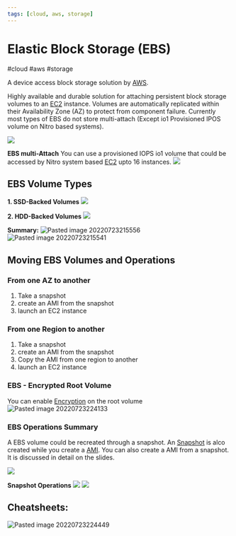 ```yaml
---
tags: [cloud, aws, storage]
---
```

# Elastic Block Storage (EBS)
#cloud #aws #storage

A device access block storage solution by [AWS](Cloud%20Computing/AWS/AWS.md). 

Highly available and durable solution for attaching persistent block storage volumes to an [EC2](Cloud%20Computing/AWS/Compute/EC2.md) instance. Volumes are automatically replicated within their Availability Zone (AZ) to protect from component failure. Currently most types of EBS do not store multi-attach (Except io1 Provisioned IPOS volume on Nitro based systems). 

![](Attachments/Pasted%20image%2020230308222652.png)

**EBS multi-Attach**
You can use a provisioned IOPS io1 volume that could be accessed by Nitro system based [EC2](Cloud%20Computing/AWS/Compute/EC2.md) upto 16 instances.
![](Attachments/Pasted%20image%2020230308222725.png)


## EBS Volume Types

**1. SSD-Backed Volumes**
![](Attachments/Pasted%20image%2020230308223145.png)

**2. HDD-Backed Volumes**
![](Attachments/Pasted%20image%2020230308223353.png)

**Summary:**
![Pasted image 20220723215556](Attachments/Pasted%20image%2020220723215556.png)
![Pasted image 20220723215541](Attachments/Pasted%20image%2020220723215541.png)

## Moving EBS Volumes and Operations

### From one AZ to another
1. Take a snapshot
2. create an AMI from the snapshot 
3. launch an EC2 instance


### From one Region to another
1. Take a snapshot
2. create an AMI from the snapshot 
3. Copy the AMI from one region to another
4. launch an EC2 instance

### EBS - Encrypted Root Volume
You can enable [Encryption](Cyber%20Security/Cryptography/Encryption.md) on the root volume
![Pasted image 20220723224133](Attachments/Pasted%20image%2020220723224133.png)

### EBS Operations Summary
A EBS volume could be recreated through a snapshot. An [Snapshot](Snapshot) is alco created while you create a [AMI](Cloud%20Computing/AWS/Compute/AMI.md). You can also create a AMI from a snapshot. It is discussed in detail on the slides.

![](Attachments/Pasted%20image%2020230308224012.png)

**Snapshot Operations** 
![](Attachments/Pasted%20image%2020230308224018.png)
![](Attachments/Pasted%20image%2020230308224039.png)


## Cheatsheets:
![Pasted image 20220723224449](Attachments/Pasted%20image%2020220723224449.png)
